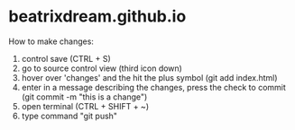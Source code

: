 # beatrixdream.github.io
How to make changes:
1. control save (CTRL + S)
2. go to source control view (third icon down)
3. hover over 'changes' and the hit the plus symbol (git add index.html)
4. enter in a message describing the changes, press the check to commit (git commit -m "this is a change")
6. open terminal (CTRL + SHIFT + ~)
7. type command "git push"